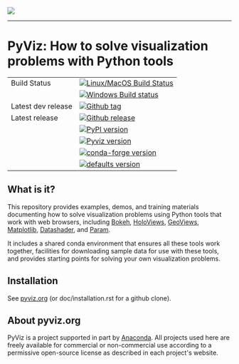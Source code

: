<img src="https://github.com/pyviz/pyviz/blob/master/doc/_static/pyviz-logo.png"><br>

-----------------

# PyViz: How to solve visualization problems with Python tools

|    |    |
| --- | --- |
| Build Status | [![Linux/MacOS Build Status](https://travis-ci.org/pyviz/pyviz.svg?branch=master)](https://travis-ci.org/pyviz/pyviz) |
| | [![Windows Build status](https://ci.appveyor.com/api/projects/status/7xhtku2yjux40hwq/branch/master?svg=true)](https://ci.appveyor.com/project/pyviz/pyviz/branch/master) |
| Latest dev release | [![Github tag](https://img.shields.io/github/tag/pyviz/pyviz.svg?colorB=bbcc00)](https://github.com/pyviz/pyviz/tags) |
| Latest release | [![Github release](https://img.shields.io/github/release/pyviz/pyviz.svg?colorB=bbcc00)](https://github.com/pyviz/pyviz/releases) |
| | [![PyPI version](https://img.shields.io/pypi/v/pyviz.svg?colorB=44aaff)](https://pypi.python.org/pypi/pyviz) |
| | [![Pyviz version](https://img.shields.io/conda/v/pyviz/pyviz.svg?colorB=00ccbb&style=flat)](https://anaconda.org/pyviz/pyviz) |
| | [![conda-forge version](https://img.shields.io/conda/v/conda-forge/pyviz.svg?label=conda%7Cconda-forge&colorB=aa77dd)](https://anaconda.org/conda-forge/pyviz) |
| | [![defaults version](https://img.shields.io/conda/v/anaconda/pyviz.svg?label=conda%7Cdefaults&style=flat)](https://anaconda.org/anaconda/pyviz) |


## What is it?	     

This repository provides examples, demos, and training materials
documenting how to solve visualization problems using Python
tools that work with web browsers, including
[Bokeh](https://bokeh.pydata.org),
[HoloViews](https://holoviews.org),
[GeoViews](http://geoviews.org),
[Matplotlib](https://matplotlib.org),
[Datashader](https://github.com/bokeh/datashader), and
[Param](https://github.com/ioam/param).

It includes a shared conda environment that ensures all these tools work together,
facilities for downloading sample data for use with these tools, and provides
starting points for solving your own visualization problems.


## Installation

See [pyviz.org](http://pyviz.org/installation.html) (or doc/installation.rst for a github clone).


## About pyviz.org

PyViz is a project supported in part by [Anaconda](https://anaconda.com).
All projects used here are freely available for commercial or
non-commercial use according to a permissive open-source license as
described in each project's website.
